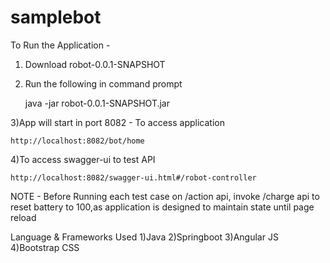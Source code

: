 # samplebot

To Run the Application - 

1) Download robot-0.0.1-SNAPSHOT 
2) Run the following in command prompt

	java -jar robot-0.0.1-SNAPSHOT.jar
	
3)App will start in port 8082 - To access application

	http://localhost:8082/bot/home
	
4)To access swagger-ui to test API 

	http://localhost:8082/swagger-ui.html#/robot-controller
	
NOTE - Before Running each test case on /action api, invoke /charge api to reset battery to 100,as application is designed to maintain state until page reload


Language & Frameworks Used
1)Java
2)Springboot
3)Angular JS
4)Bootstrap CSS